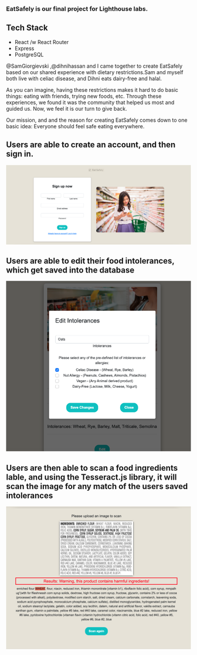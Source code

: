 ### EatSafely is our final project for Lighthouse labs.

## Tech Stack

- React /w React Router
- Express
- PostgreSQL

@SamGiorgievski ,@dihnihassan and I came together to create EatSafely based on our shared experience with dietary restrictions.Sam and myself both live with celiac disease, and Dihni eats dairy-free and halal.

As you can imagine, having these restrictions makes it hard to do basic things: eating with friends, trying new foods, etc. Through these experiences, we found it was the community that helped us most and guided us. Now, we feel it is our turn to give back.

Our mission, and and the reason for creating EatSafely comes down to one basic idea: Everyone should feel safe eating everywhere.

## Users are able to create an account, and then sign in.

![Sign in page](https://github.com/Brad-Williams-Dev/EatSafely/blob/main/docs/sign_in.png?raw=true)

## Users are able to edit their food intolerances, which get saved into the database

![Edit page](https://github.com/Brad-Williams-Dev/EatSafely/blob/main/docs/edit_profile.png?raw=true)

## Users are then able to scan a food ingredients lable, and using the Tesseract.js library, it will scan the image for any match of the users saved intolerances

![scan result](https://github.com/Brad-Williams-Dev/EatSafely/blob/main/docs/scan_result.png?raw=true)
